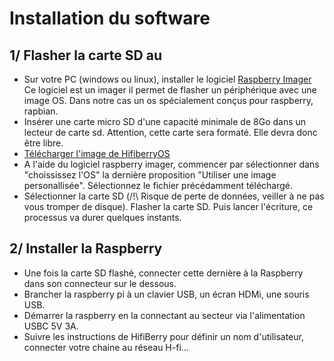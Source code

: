 # Installation du software
## 1/ Flasher la carte SD au 

 - Sur votre PC (windows ou linux), installer le logiciel [Raspberry Imager](https://www.raspberrypi.com/software/) Ce logiciel est un imager il permet de flasher un périphérique avec une image OS. Dans notre cas un os spécialement conçus pour raspberry, rapbian. 
 - Insérer une carte micro SD d'une capacité minimale de 8Go dans un lecteur de carte sd. Attention, cette carte sera formaté. Elle devra donc être libre.
 - [Télécharger l'image de HifiberryOS](https://www.hifiberry.com/hifiberryos/)
 - A l'aide du logiciel raspberry imager, commencer par sélectionner dans "choississez l'OS" la dernière proposition "Utiliser une image personallisée". Sélectionnez le fichier précédamment téléchargé. 
 - Sélectionner la carte SD (/!\ Risque de perte de données, veiller à ne pas vous tromper de disque). Flasher la carte SD. Puis lancer l'écriture, ce processus va durer quelques instants. 


## 2/ Installer la Raspberry
 - Une fois la carte SD flashé, connecter cette dernière à la Raspberry dans son connecteur sur le dessous.
 - Brancher la raspberry pi à un clavier USB, un écran HDMi, une souris USB.
 - Démarrer la raspberry en la connectant au secteur via l'alimentation USBC 5V 3A. 
 - Suivre les instructions de HifiBerry pour définir un nom d'utilisateur, connecter votre chaine au réseau H-fi...


